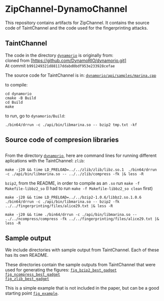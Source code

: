 # ZipChannel-DynamoChannel
This repository contains artifacts for ZipChannel. It contains the source code of TaintChannel and the code used for the fingerprinting attacks.

## TaintChannel
The code in the directory [`dynamorio`](dynamorio) is originally from:  
cloned from	[https://github.com/DynamoRIO/dynamorio.git]  
At commit	`b991249321d88117ddabd0bdf953e233928cefae`

The source code for TaintChannel is in: [`dynamorio/api/samples/marina.cpp`](dynamorio/api/samples/marina.cpp)

to compile:
```
cd dynamorio
cmake -B Build
cd Build
make
```

to run, go to `dynamorio/Build`:
```
./bin64/drrun -c ./api/bin/libmarina.so -- bzip2 tmp.txt -kf
```

## Source code of compresion libraries


## 
From the directory [`dynamorio`](dynamorio), here are command lines for running different aplications with the TaintChannel:
`zlib`:
```
make -j20 && time LD_PRELOAD=../../zlib/zlib/libz.so.1  ./bin64/drrun -c ./api/bin/libmarina.so -- ../../zlib/compress -fk |& less -R
```
`bzip2`, from the README, in order to compile as an `.so` run `make -f Makefile-libbz2_so` (I had to run `make -f Makefile-libbz2_so clean` first)
```
make -j20 && time LD_PRELOAD=../../bzip2-1.0.6/libbz2.so.1.0.6 ./bin64/drrun -c ./api/bin/libmarina.so -- bzip2 -fk ../../fingerprinting/files/alice29.txt |& less -R
```
```
make -j20 && time ./bin64/drrun -c ./api/bin/libmarina.so -- ../../ncompress/compress -fk ../../fingerprinting/files/alice29.txt |& less -R
```

## Sample output
We include directories with sample output from TaintChannel. Each of these has its own README.

These directories contain the sample outputs from TaintChannel that were used for generating the figures:
[`fig_bzip2_best_gadget`](fig_bzip2_best_gadget)  
[`fig_ncompress_best_gadget`](fig_ncompress_best_gadget)  
[`fig_zlib_best_gadget`](fig_zlib_best_gadget)

This is a simple example that is not included in the paper, but can be a good starting point
[`fig_example`](fig_example).
